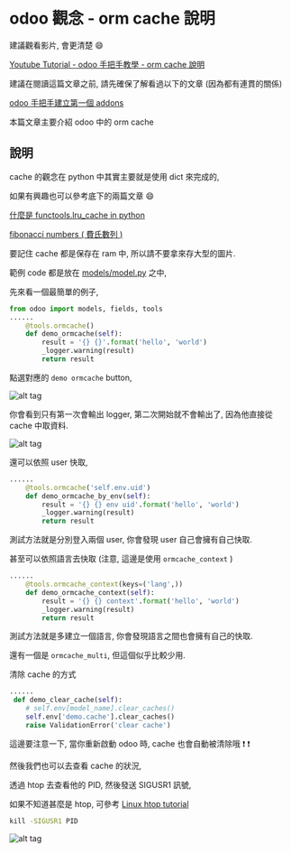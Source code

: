 # odoo 觀念 - orm cache 說明

建議觀看影片, 會更清楚 :smile:

[Youtube Tutorial - odoo 手把手教學 - orm cache 說明](https://youtu.be/AXi7c4EQuYE)

建議在閱讀這篇文章之前, 請先確保了解看過以下的文章 (因為都有連貫的關係)

[odoo 手把手建立第一個 addons](https://github.com/twtrubiks/odoo-demo-addons-tutorial/tree/master/demo_odoo_tutorial)

本篇文章主要介紹 odoo 中的 orm cache

## 說明

cache 的觀念在 python 中其實主要就是使用 dict 來完成的,

如果有興趣也可以參考底下的兩篇文章 :smile:

[什麼是 functools.lru_cache in python](https://github.com/twtrubiks/python-notes/tree/master/what_is_the_functools.lru_cache)

[fibonacci numbers ( 費氏數列 )](https://github.com/twtrubiks/python-notes/tree/master/fibonacci_numbers_tutorial)

要記住 cache 都是保存在 ram 中, 所以請不要拿來存大型的圖片.

範例 code 都是放在 [models/model.py](https://github.com/twtrubiks/odoo-demo-addons-tutorial/blob/master/demo_orm_cache/models/model.py) 之中,

先來看一個最簡單的例子,

```python
from odoo import models, fields, tools
......
    @tools.ormcache()
    def demo_ormcache(self):
        result = '{} {}'.format('hello', 'world')
        _logger.warning(result)
        return result
```

點選對應的 `demo ormcache` button,

![alt tag](https://i.imgur.com/SV6uZOx.png)

你會看到只有第一次會輸出 logger, 第二次開始就不會輸出了, 因為他直接從 cache 中取資料.

![alt tag](https://i.imgur.com/fqQ3zWb.png)

還可以依照 user 快取,

```python
......
    @tools.ormcache('self.env.uid')
    def demo_ormcache_by_env(self):
        result = '{} {} env uid'.format('hello', 'world')
        _logger.warning(result)
        return result
```

測試方法就是分別登入兩個 user, 你會發現 user 自己會擁有自己快取.

甚至可以依照語言去快取 (注意, 這邊是使用 `ormcache_context` )

```python
......
    @tools.ormcache_context(keys=('lang',))
    def demo_ormcache_context(self):
        result = '{} {} context'.format('hello', 'world')
        _logger.warning(result)
        return result
```

測試方法就是多建立一個語言, 你會發現語言之間也會擁有自己的快取.

還有一個是 `ormcache_multi`, 但這個似乎比較少用.

清除 cache 的方式

```python
......
 def demo_clear_cache(self):
    # self.env[model_name].clear_caches()
    self.env['demo.cache'].clear_caches()
    raise ValidationError('clear cache')
```

這邊要注意一下, 當你重新啟動 odoo 時, cache 也會自動被清除哦 :exclamation: :exclamation:

然後我們也可以去查看 cache 的狀況,

透過 htop 去查看他的 PID, 然後發送 SIGUSR1 訊號,

如果不知道甚麼是 htop, 可參考 [Linux htop tutorial](https://github.com/twtrubiks/linux-note/tree/master/htop-tutorial)

```cmd
kill -SIGUSR1 PID
```

![alt tag](https://i.imgur.com/xyge3Zx.png)
